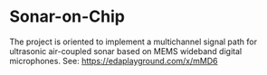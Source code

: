 # Sonar-on-Chip

The project is oriented to implement a multichannel signal path for ultrasonic air-coupled sonar based on MEMS wideband digital microphones.
See: https://edaplayground.com/x/mMD6

